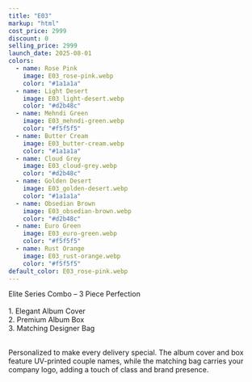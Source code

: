```yaml
---
title: "E03"
markup: "html"
cost_price: 2999
discount: 0
selling_price: 2999
launch_date: 2025-08-01
colors:
  - name: Rose Pink
    image: E03_rose-pink.webp
    color: "#1a1a1a"
  - name: Light Desert
    image: E03_light-desert.webp
    color: "#d2b48c"
  - name: Mehndi Green
    image: E03_mehndi-green.webp
    color: "#f5f5f5"
  - name: Butter Cream
    image: E03_butter-cream.webp
    color: "#1a1a1a"
  - name: Cloud Grey
    image: E03_cloud-grey.webp
    color: "#d2b48c"
  - name: Golden Desert
    image: E03_golden-desert.webp
    color: "#1a1a1a"
  - name: Obsedian Brown
    image: E03_obsedian-brown.webp
    color: "#d2b48c"
  - name: Euro Green
    image: E03_euro-green.webp
    color: "#f5f5f5"
  - name: Rust Orange
    image: E03_rust-orange.webp
    color: "#f5f5f5"
default_color: E03_rose-pink.webp
---
```


Elite Series Combo – 3 Piece Perfection<br><br> <span class='text-b font-medium text-lime-300 mb-1'> 1. Elegant Album Cover<br> 2. Premium Album Box<br> 3. Matching Designer Bag<br><br> </span> <div class='max-w-xl mx-auto'> Personalized to make every delivery special. The album cover and box feature UV-printed couple names, while the matching bag carries your company logo, adding a touch of class and brand presence. </div>
